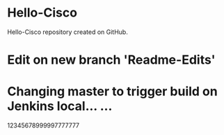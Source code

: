 # Hello-Cisco
Hello-Cisco repository created on GitHub.

# Edit on new branch 'Readme-Edits'

# Changing master to trigger build on Jenkins local... ...
12345678999997777777
